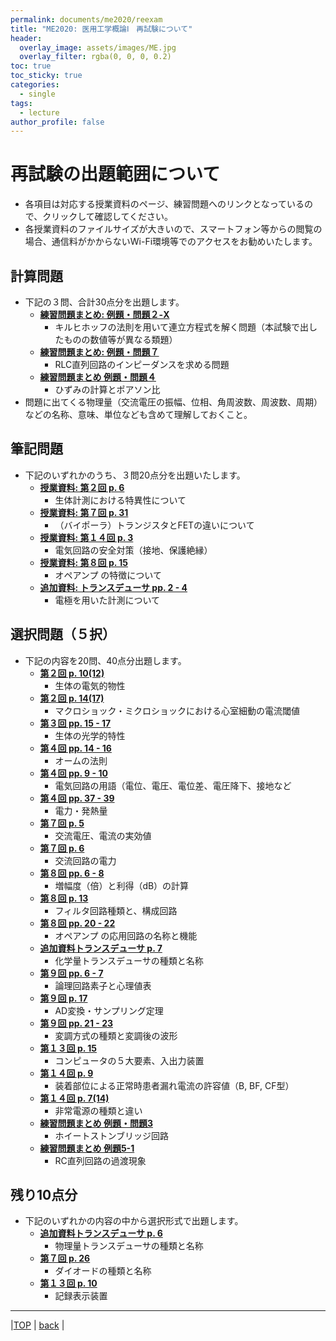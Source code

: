 ```yaml
---
permalink: documents/me2020/reexam
title: "ME2020: 医用工学概論Ⅰ　再試験について"
header:
  overlay_image: assets/images/ME.jpg
  overlay_filter: rgba(0, 0, 0, 0.2)
toc: true
toc_sticky: true
categories:
  - single
tags:
  - lecture
author_profile: false
---
```


# 再試験の出題範囲について
* 各項目は対応する授業資料のページ、練習問題へのリンクとなっているので、クリックして確認してください。
* 各授業資料のファイルサイズが大きいので、スマートフォン等からの閲覧の場合、通信料がかからないWi-Fi環境等でのアクセスをお勧めいたします。 
## 計算問題  
* 下記の３問、合計30点分を出題します。
  * [**練習問題まとめ: 例題・問題２-X**](../attached/exercise_9up.pdf#page=2)
    * キルヒホッフの法則を用いて連立方程式を解く問題（本試験で出したものの数値等が異なる類題）  
  * [**練習問題まとめ: 例題・問題７**](../attached/exercise_9up.pdf#page=6)
    * RLC直列回路のインピーダンスを求める問題  
  * [**練習問題まとめ 例題・問題４**](../attached/exercise_9up.pdf#page=4)
    * ひずみの計算とポアソン比  
* 問題に出てくる物理量（交流電圧の振幅、位相、角周波数、周波数、周期）などの名称、意味、単位なども含めて理解しておくこと。
  
## 筆記問題
* 下記のいずれかのうち、３問20点分を出題いたします。
  * [**授業資料: 第２回 p. 6**](../attached/lecture2_cmp.pdf#page=6)
    * 生体計測における特異性について  
  * [**授業資料: 第７回 p. 31**](../attached/lecture7_cmp.pdf#page=32)
    * （バイポーラ）トランジスタとFETの違いについて  
  * [**授業資料: 第１４回 p. 3**](../attached/lecture14.pdf#page=3)
    * 電気回路の安全対策（接地、保護絶縁）  
  * [**授業資料: 第８回 p. 15**](../attached/lecture8.pdf#page=16)
    * オペアンプ の特徴について  
  * [**追加資料: トランスデューサ pp. 2 - 4**](../attached/transducer.pdf#page=2)
    * 電極を用いた計測について  
  
## 選択問題（５択）  
* 下記の内容を20問、40点分出題します。  
  * [**第２回 p. 10(12)**](../attached/lecture2_cmp.pdf#page=10) 
    * 生体の電気的物性  
  * [**第２回 p. 14(17)**](../attached/lecture2_cmp.pdf#page=14)
    * マクロショック・ミクロショックにおける心室細動の電流閾値  
  * [**第３回 pp. 15 - 17**](../attached/lecture3.pdf#page=16)
    * 生体の光学的特性  
  * [**第４回 pp. 14 - 16**](../attached/lecture4.pdf#page=14)
    * オームの法則  
  * [**第４回 pp. 9 - 10**](../attached/lecture4.pdf#page=9)
    * 電気回路の用語（電位、電圧、電位差、電圧降下、接地など  
  * [**第４回 pp. 37 - 39**](../attached/lecture4.pdf#page=37)
    * 電力・発熱量
  * [**第７回 p. 5**](../attached/lecture7_cmp.pdf#page=6)
    * 交流電圧、電流の実効値
  * [**第７回 p. 6**](../attached/lecture7_cmp.pdf#page=7)
    * 交流回路の電力  
  * [**第８回 pp. 6 - 8**](../attached/lecture8.pdf#page=8)
    * 増幅度（倍）と利得（dB）の計算  
  * [**第８回 p. 13**](../attached/lecture8.pdf#page=14)
    * フィルタ回路種類と、構成回路  
  * [**第８回 pp. 20 - 22**](../attached/lecture8.pdf#page=21)
    * オペアンプ の応用回路の名称と機能 
  * [**追加資料トランスデューサ p. 7**](../attached/transducer.pdf#page=7)
    * 化学量トランスデューサの種類と名称 
  * [**第９回 pp. 6 - 7**](../attached/lecture9.pdf#page=6)
    * 論理回路素子と心理値表  
  * [**第９回 p. 17**](../attached/lecture9.pdf#page=17)
    * AD変換・サンプリング定理  
  * [**第９回 pp. 21 - 23**](../attached/lecture9.pdf#page=21)
    * 変調方式の種類と変調後の波形  
  * [**第１３回 p. 15**](../attached/lecture13_cmp.pdf#page=15)
    * コンピュータの５大要素、入出力装置  
  * [**第１４回 p. 9**](../attached/lecture14.pdf#page=9)
    * 装着部位による正常時患者漏れ電流の許容値（B, BF, CF型）  
  * [**第１４回 p. 7(14)**](../attached/lecture14.pdf#page=7)
    * 非常電源の種類と違い  
  * [**練習問題まとめ 例題・問題3**](../attached/exercise_9up.pdf#page=3)
    * ホイートストンブリッジ回路  
  * [**練習問題まとめ 例題5-1**](../attached/exercise_9up.pdf#page=4)
    * RC直列回路の過渡現象  

## 残り10点分
* 下記のいずれかの内容の中から選択形式で出題します。
  * [**追加資料トランスデューサ p. 6**](../attached/transducer.pdf#page=6)  
    * 物理量トランスデューサの種類と名称
  * [**第７回 p. 26**](../attached/lecture7_cmp.pdf#page=27)
    * ダイオードの種類と名称
  * [**第１３回 p. 10**](../attached/lecture13_cmp.pdf#page=10)
    * 記録表示装置
  
---
  
|[TOP](/) | <a href="javascript:history.back()">back</a> |
